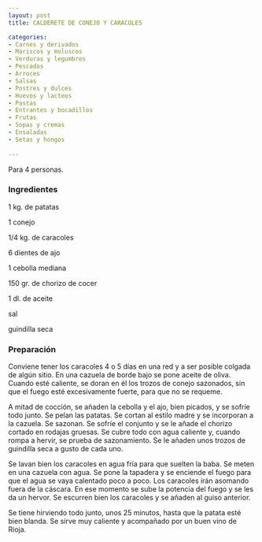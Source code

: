 ```yaml
---
layout: post
title: CALDERETE DE CONEJO Y CARACOLES

categories:
- Carnes y derivados
- Mariscos y moluscos
- Verduras y legumbres
- Pescados
- Arroces
- Salsas
- Postres y dulces
- Huevos y lacteos
- Pastas
- Entrantes y bocadillos
- Frutas
- Sopas y cremas
- Ensaladas
- Setas y hongos
 
---
```

Para 4 personas.

<h3>Ingredientes</h3>
1 kg. de patatas

1 conejo

1/4 kg. de caracoles

6 dientes de ajo

1 cebolla mediana

150 gr. de chorizo de cocer

1 dl. de aceite

sal

guindilla seca

<h3>Preparación</h3>
Conviene tener los caracoles 4 o 5 días en una red y a ser posible colgada de algún sitio. En una cazuela de borde bajo se pone aceite de oliva. Cuando esté caliente, se doran en él los trozos de conejo sazonados, sin que el fuego esté excesivamente fuerte, para que no se requeme.

A mitad de cocción, se añaden la cebolla y el ajo, bien picados, y se sofríe todo junto. Se pelan las patatas. Se cortan al estilo madre y se incorporan a la cazuela. Se sazonan. Se sofríe el conjunto y se le añade el chorizo cortado en rodajas gruesas. Se cubre todo con agua caliente y, cuando rompa a hervir, se prueba de sazonamiento. Se le añaden unos trozos de guindilla seca a gusto de cada uno.

Se lavan bien los caracoles en agua fría para que suelten la baba. Se meten en una cazuela con agua. Se pone la tapadera y se enciende el fuego para que el agua se vaya calentado poco a poco. Los caracoles irán asomando fuera de la cáscara. En ese momento se sube la potencia del fuego y se les da un hervor. Se escurren bien los caracoles y se añaden al guiso anterior.

Se tiene hirviendo todo junto, unos 25 minutos, hasta que la patata esté bien blanda. Se sirve muy caliente y acompañado por un buen vino de Rioja.

